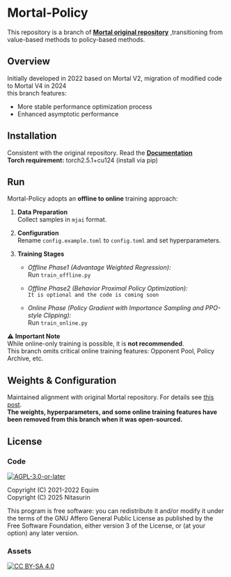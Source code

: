 # Mortal-Policy

This repository is a branch of  [**Mortal original repository**](https://github.com/Equim-chan/Mortal) ,transitioning from value-based methods to policy-based methods.   


## Overview
Initially developed in 2022 based on Mortal V2, migration of modified code to Mortal V4 in 2024   
this branch features:
- More stable performance optimization process
- Enhanced asymptotic performance

## Installation
Consistent with the original repository. Read the [**Documentation**](https://mortal.ekyu.moe)  
**Torch requirement:** torch2.5.1+cu124 (install via pip)

## Run
Mortal-Policy adopts an **offline to online** training approach:

1. **Data Preparation**  
   Collect samples in `mjai` format.

2. **Configuration**  
   Rename `config.example.toml` to `config.toml` and set hyperparameters.

3. **Training Stages**  
   - *Offline Phase1 (Advantage Weighted Regression):*  
     Run `train_offline.py`
   - *Offline Phase2 (Behavior Proximal Policy Optimization):*  
    `It is optional and the code is coming soon`
    
   - *Online Phase (Policy Gradient with Importance Sampling and PPO-style Clipping):*  
     Run `train_online.py`

⚠️ **Important Note**  
   While online-only training is possible, it is **not recommended**.  
   This branch omits critical online training features: Opponent Pool, Policy Archive, etc.

## Weights & Configuration
Maintained alignment with original Mortal repository. For details see [this post](https://gist.github.com/Equim-chan/cf3f01735d5d98f1e7be02e94b288c56).   
**The weights, hyperparameters, and some online training features have been removed from this branch when it was open-sourced.** 


## License
### Code
[![AGPL-3.0-or-later](https://github.com/Equim-chan/Mortal/raw/main/docs/src/assets/agpl.png)](https://github.com/Equim-chan/Mortal/blob/main/LICENSE)

Copyright (C) 2021-2022 Equim  
Copyright (C) 2025 Nitasurin

This program is free software: you can redistribute it and/or modify it under the terms of the GNU Affero General Public License as published by the Free Software Foundation, either version 3 of the License, or (at your option) any later version.

### Assets
[![CC BY-SA 4.0](https://github.com/Equim-chan/Mortal/raw/main/docs/src/assets/by-sa.png)](https://creativecommons.org/licenses/by-sa/4.0/)
